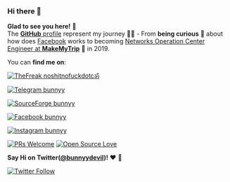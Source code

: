 ### Hi there 👋
**Glad to see you here!** :star_struck: <br> The [**GitHub** profile](https://github.com/bunnyyTheFreak?tab=repositories) represent my journey :running_man: - From **being curious** :thinking: about how does [Facebook](https://www.facebook.com/bunnyy.devil/) works to becoming [Networks Operation Center Engineer at **MakeMyTrip**](https://in.linkedin.com/in/himanshu-singhal-50b309126) :dart: in 2019.

You can **find me on**:

[![TheFreak noshitnofuckdotcॐ](https://img.shields.io/badge/TheFreak-noshitnofuckdotc%E0%A5%90-brightgreen)](https://raw.githubusercontent.com/bunnyyTheFreak/bunnyyTheFreak/master/banner.jpg)

[![Telegram bunnyy](https://img.shields.io/badge/Telegram-❤-lightgrey)](https://t.me/bun_nyy/)

[![SourceForge bunnyy](https://img.shields.io/badge/SourceForge-❤-orange)](https://sourceforge.net/u/bunnyy/)

[![Facebook bunnyy](https://img.shields.io/badge/Facebook-❤-blue)](https://fb.com/bunnyy.devil/)

[![Instagram bunnyy](https://img.shields.io/badge/Instagram-❤-blueviolet)](https://www.instagram.com/bunnyydevil/)

[![PRs Welcome](https://img.shields.io/badge/PRs-welcome-brightgreen.svg?style=flat&logo=github)](https://github.com/bunnyyTheFreak) [![Open Source Love](https://badges.frapsoft.com/os/v2/open-source.svg?v=103)](https://github.com/bunnyyTheFreak)

**Say Hi on Twitter([@bunnyydevil](https://twitter.com/bunnyydevil))!** :heart: 💬

[![Twitter Follow](https://img.shields.io/twitter/follow/bunnyydevil?style=social)](https://twitter.com/bunnyydevil)

<!--
**bunnyyTheFreak/bunnyyTheFreak** is a ✨ _special_ ✨ repository because its `README.md` (this file) appears on your GitHub profile.

Here are some ideas to get you started:

- 🔭 I’m currently working on ...
- 🌱 I’m currently learning ...
- 👯 I’m looking to collaborate on ...
- 🤔 I’m looking for help with ...
- 💬 Ask me about ...
- 📫 How to reach me: ...
- 😄 Pronouns: ...
- ⚡ Fun fact: ...
-->

